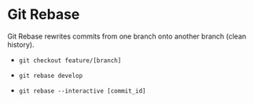 # Git Rebase

Git Rebase rewrites commits from one branch onto another branch (clean history).

- `git checkout feature/[branch]`
- `git rebase develop`

- `git rebase --interactive [commit_id]`
